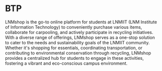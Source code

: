 # BTP
LNMshop is the go-to online platform for students at LNMIIT (LNM Institute of Information Technology) to conveniently purchase various items, collaborate for carpooling, and actively participate in recycling initiatives. With a diverse range of offerings, LNMshop serves as a one-stop solution to cater to the needs and sustainability goals of the LNMIIT community. 
Whether it's shopping for essentials, coordinating transportation, or contributing to environmental conservation through recycling, LNMshop provides a centralized hub for students to engage in these activities, fostering a vibrant and eco-conscious campus environment.
